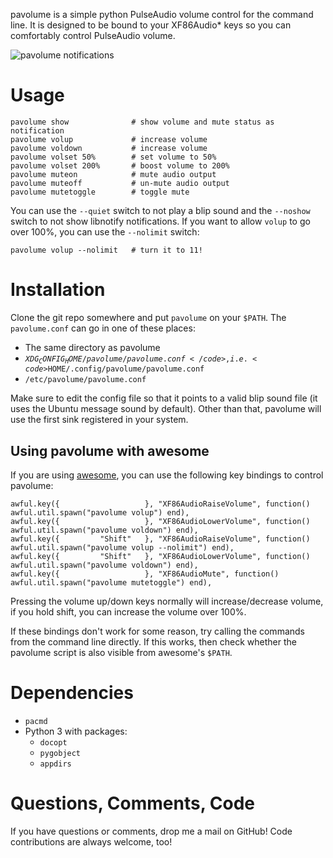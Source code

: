 pavolume is a simple python PulseAudio volume control for the command line. It is designed to be bound to your XF86Audio* keys so you can comfortably control PulseAudio volume.

![pavolume notifications](http://i.imgur.com/SnVxL.png)

# Usage

	pavolume show              # show volume and mute status as notification
	pavolume volup             # increase volume
	pavolume voldown           # increase volume
	pavolume volset 50%        # set volume to 50%
	pavolume volset 200%       # boost volume to 200%
	pavolume muteon            # mute audio output
	pavolume muteoff           # un-mute audio output
	pavolume mutetoggle        # toggle mute


You can use the <code>--quiet</code> switch to not play a blip sound and the <code>--noshow</code> switch to not show libnotify notifications. If you want to allow <code>volup</code> to go over 100%, you can use the <code>--nolimit</code> switch:

	pavolume volup --nolimit   # turn it to 11!

# Installation
Clone the git repo somewhere and put <code>pavolume</code> on your <code>$PATH</code>. The <code>pavolume.conf</code> can go in one of these places:

* The same directory as pavolume
* <code>$XDG_CONFIG_HOME/pavolume/pavolume.conf</code>, i.e. <code>$HOME/.config/pavolume/pavolume.conf</code>
* <code>/etc/pavolume/pavolume.conf</code>

Make sure to edit the config file so that it points to a valid blip sound file (it uses the Ubuntu message sound by default). Other than that, pavolume will use the first sink registered in your system.


## Using pavolume with awesome
If you are using [awesome](http://awesome.naquadah.org/), you can use the following key bindings to control pavolume:

	awful.key({                   }, "XF86AudioRaiseVolume", function() awful.util.spawn("pavolume volup") end),
	awful.key({                   }, "XF86AudioLowerVolume", function() awful.util.spawn("pavolume voldown") end),
	awful.key({         "Shift"   }, "XF86AudioRaiseVolume", function() awful.util.spawn("pavolume volup --nolimit") end),
	awful.key({         "Shift"   }, "XF86AudioLowerVolume", function() awful.util.spawn("pavolume voldown") end),
	awful.key({                   }, "XF86AudioMute", function() awful.util.spawn("pavolume mutetoggle") end),

Pressing the volume up/down keys normally will increase/decrease volume, if you hold shift, you can increase the volume over 100%.

If these bindings don't work for some reason, try calling the commands from the command line directly. If this works, then check whether the pavolume script is also visible from awesome's <code>$PATH</code>.

# Dependencies

* <code>pacmd</code>
* Python 3 with packages:
	* <code>docopt</code>
	* <code>pygobject</code>
	* <code>appdirs</code>

# Questions, Comments, Code
If you have questions or comments, drop me a mail on GitHub! Code contributions are always welcome, too!


